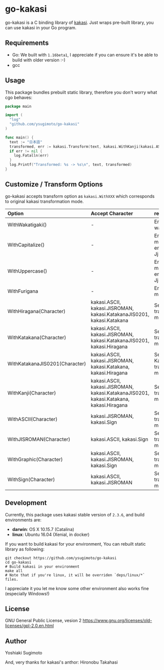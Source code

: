 # go-kakasi

go-kakasi is a C binding library of [kakasi](http://kakasi.namazu.org/index.html.ja).
Just wraps pre-built library, you can use kakasi in your Go program.

## Requirements

- Go: We built with `1.16beta1`, I appreciate if you can ensure it's be able to build with older version :-)
- gcc

## Usage

This package bundles prebuilt static library, therefore you don't worry what cgo behaves:

```Go
package main

import (
  "log"
  "github.com/ysugimoto/go-kakasi"
)

func main() {
  text := "日本語"
  transformed, err := kakasi.Transform(text, kakasi.WithKanji(kakasi.ASCII))
  if err != nil {
    log.Fatalln(err)
  }
  log.Printf("Transformed: %s -> %s\n", text, transformed)
}
```

## Customize / Transform Options

go-kakasi accepts transform option as `kakasi.WithXXX` which corresponds to original kakasi transformation mode.

| Option                         | Accept Character                                                                        | remarks                                                 |
| :----------------------------- | :-------------------------------------------------------------------------------------- | :------------------------------------------------------ |
| WithWakatigaki()               | -                                                                                       | Enable wakatigaki mode                                  |
| WithCapitalize()               | -                                                                                       | Enable Capitalize mode, only enables -Ja or -Jj option) |
| WithUppercase()                | -                                                                                       | Enable Upcase mode, only enables -Ja or -Jj option)     |
| WithFurigana                   | -                                                                                       | Enable Furigana mode.                                   |
| WithHiragana(Character)        | kakasi.ASCII, kakasi.JISROMAN, kakasi.KatakanaJIS0201, kakasi.Katakana                  | Set Hiragana transformation mode.                       |
| WithKatakana(Character)        | kakasi.ASCII, kakasi.JISROMAN, kakasi.KatakanaJIS0201, kakasi.Hiragana                  | Set Katakana transformation mode.                       |
| WithKatakanaJIS0201(Character) | kakasi.ASCII, kakasi.JISROMAN, kakasi.Katakana, kakasi.Hiragana                         | Set KatakanaJIS0201 transformation mode.                |
| WithKanji(Character)           | kakasi.ASCII, kakasi.JISROMAN, kakasi.KatakanaJIS0201, kakasi.Katakana, kakasi.Hiragana | Set Kanji transformation mode.                          |
| WithASCII(Character)           | kakasi.JISROMAN, kakasi.Sign                                                            | Set ASCII transformation mode.                          |
| WithJISROMAN(Character)        | kakasi.ASCII, kakasi.Sign                                                               | Set JISROMAN transformation mode.                       |
| WithGraphic(Character)         | kakasi.ASCII, kakasi.JISROMAN, kakasi.Sign                                              | Set Graphic transformation mode.                        |
| WithSign(Character)            | kakasi.ASCII, kakasi.JISROMAN                                                           | Set Sign transformation mode.                           |

## Development

Currently, this package uses kakasi stable version of `2.3.6`, and build environments are:

- **darwin**: OS X 10.15.7 (Catalina)
- **linux**: Ubuntu 16.04 (Xenial, in docker)

If you want to build kakasi for your environment, You can rebuilt static library as following:

```shell
git checkout https://github.com/ysugimoto/go-kakasi
cd go-kakasi
# Build kakasi in your environment
make all
# Note that if you're linux, it will be overriden `deps/linux/*` files.
```

I appreciate it you let me know some other environment also works fine (especially Windows!)

## License

GNU General Public License, vesion 2
https://www.gnu.org/licenses/old-licenses/gpl-2.0.en.html

## Author

Yoshiaki Sugimoto

And, very thanks for kakasi's anthor: Hironobu Takahasi
